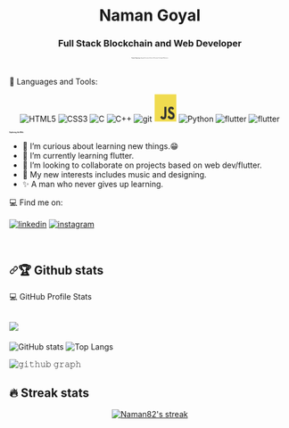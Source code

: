 <!-- - 👋 Hi, I’m Naman Goyal
- 👀 I’m interested in Android development
- 🌱 I’m currently learning Flutter
- 💞️ I’m looking to collaborate on any open source project
- 📫 How to reach me goyalnaman8282@gmail.com

<!---
Naman82/Naman82 is a ✨ special ✨ repository because its `README.md` (this file) appears on your GitHub profile.
You can click the Preview link to take a look at your changes.
---> 
<h1 align="center">Naman Goyal</h1>
<h3 align="center">Full Stack Blockchain and Web Developer</h3>

<!-- <p align="left"> <img src="https://komarev.com/ghpvc/?username=naman82&label=Profile%20views&color=0e75b6&style=flat" alt="naman82" /> </p>

- 🌱 I’m currently learning **Flutter**

- 📫 How to reach me **goyalnaman8282@gmail.com**

<h3 align="left">Connect with me:</h3>
<p align="left">
<a href="https://linkedin.com/in/naman goyal" target="blank"><img align="center" src="https://raw.githubusercontent.com/rahuldkjain/github-profile-readme-generator/master/src/images/icons/Social/linked-in-alt.svg" alt="naman goyal" height="30" width="40" /></a>
<a href="https://instagram.com/naman_._goyal" target="blank"><img align="center" src="https://raw.githubusercontent.com/rahuldkjain/github-profile-readme-generator/master/src/images/icons/Social/instagram.svg" alt="naman_._goyal" height="30" width="40" /></a>
</p>

<h3 align="left">Languages and Tools:</h3>
<p align="left"> <a href="https://www.cprogramming.com/" target="_blank"> <img src="https://raw.githubusercontent.com/devicons/devicon/master/icons/c/c-original.svg" alt="c" width="40" height="40"/> </a> <a href="https://www.w3schools.com/cpp/" target="_blank"> <img src="https://raw.githubusercontent.com/devicons/devicon/master/icons/cplusplus/cplusplus-original.svg" alt="cplusplus" width="40" height="40"/> </a> <a href="https://www.w3schools.com/css/" target="_blank"> <img src="https://raw.githubusercontent.com/devicons/devicon/master/icons/css3/css3-original-wordmark.svg" alt="css3" width="40" height="40"/> </a> <a href="https://dart.dev" target="_blank"> <img src="https://www.vectorlogo.zone/logos/dartlang/dartlang-icon.svg" alt="dart" width="40" height="40"/> </a> <a href="https://flutter.dev" target="_blank"> <img src="https://www.vectorlogo.zone/logos/flutterio/flutterio-icon.svg" alt="flutter" width="40" height="40"/> </a> <a href="https://www.w3.org/html/" target="_blank"> <img src="https://raw.githubusercontent.com/devicons/devicon/master/icons/html5/html5-original-wordmark.svg" alt="html5" width="40" height="40"/> </a> <a href="https://developer.mozilla.org/en-US/docs/Web/JavaScript" target="_blank"> <img src="https://raw.githubusercontent.com/devicons/devicon/master/icons/javascript/javascript-original.svg" alt="javascript" width="40" height="40"/> </a> <a href="https://www.python.org" target="_blank"> <img src="https://raw.githubusercontent.com/devicons/devicon/master/icons/python/python-original.svg" alt="python" width="40" height="40"/> </a> </p>

<p><img align="left" src="https://github-readme-stats.vercel.app/api/top-langs?username=naman82&show_icons=true&locale=en&layout=compact" alt="naman82" /></p>

<p>&nbsp;<img align="center" src="https://github-readme-stats.vercel.app/api?username=naman82&show_icons=true&locale=en" alt="naman82" /></p>

[![Naman's github activity graph](https://activity-graph.herokuapp.com/graph?username=Naman82&theme=xcode)](https://github.com/Naman82/github-readme-activity-graph)
 -->
 
 
<!--  <h1 align="center">
   Naman Goyal   <img alt="." src="https://emojis.slackmojis.com/emojis/images/1613942497/14160/mario_wave.gif?1613942497" width="45"> 
</h1>  
   -->
 <p align="center" style="font-size:10%;" style="font-family:verdana;"><b>Computer Engineering</b> undergrad  at International Institute of Information Technology, Bhubaneswar.
  </p>
<br />

🚀 Languages and Tools:
<p align="center">
<img src="https://camo.githubusercontent.com/91624b4794cb98081ea55063865721be4b4399472c81e66b89b37fd07aad1d92/68747470733a2f2f696d672e69636f6e73382e636f6d2f636f6c6f722f34382f3030303030302f68746d6c2d352e706e67" alt="HTML5" data-canonical-src="https://img.icons8.com/color/48/000000/html-5.png" style="max-width:100%;">
<img src="https://camo.githubusercontent.com/dc75aee770dff630309493116eeebd6a39c7042e4e94780a5e6c8f107bebe76f/68747470733a2f2f696d672e69636f6e73382e636f6d2f636f6c6f722f34382f3030303030302f637373332e706e67" alt="CSS3" data-canonical-src="https://img.icons8.com/color/48/000000/css3.png" style="max-width:100%;">
<img src="https://camo.githubusercontent.com/2771059ece39a91f0ca8afe0205a540e3af66f435508ba80b080eb249479d4dc/68747470733a2f2f696d672e69636f6e73382e636f6d2f636f6c6f722f34382f3030303030302f632d70726f6772616d6d696e672e706e67" alt="C" data-canonical-src="https://img.icons8.com/color/48/000000/c-programming.png" style="max-width:100%;">
  <img src="https://img.icons8.com/color/48/000000/c-plus-plus-logo.png" alt="C++"/>
  <img src="https://www.vectorlogo.zone/logos/git-scm/git-scm-icon.svg" alt="git" width="45" height="50"/>                                                                                
 <img src="https://raw.githubusercontent.com/devicons/devicon/master/icons/javascript/javascript-original.svg" alt="javascript" width="40" height="50"/> 
<img src="https://camo.githubusercontent.com/11f0b3afa30619b424e9b29eea0b3bc9faa9a6d33c66e1ad20fc5d018f7a11f6/68747470733a2f2f696d672e69636f6e73382e636f6d2f636f6c6f722f34382f3030303030302f707974686f6e2d2d76312e706e67" alt="Python" data-canonical-src="https://img.icons8.com/color/48/000000/python--v1.png" style="max-width:100%;">
  <img src="https://www.vectorlogo.zone/logos/flutterio/flutterio-icon.svg" alt="flutter" width="40" height="40"/>
 <img src="https://www.vectorlogo.zone/a716e883-fdc5-44ac-b5be-64e401232a50" alt="flutter" width="40" height="40"/>
 
<!-- <a target="_blank" rel="noopener noreferrer" href="https://camo.githubusercontent.com/146631708b549852bc9ebefc88c25fa492d89c3d71caef6ecd899f622e416309/68747470733a2f2f696d672e69636f6e73382e636f6d2f636f6c6f722f34382f3030303030302f616d617a6f6e2d7765622d73657276696365732e706e67"><img src="https://camo.githubusercontent.com/146631708b549852bc9ebefc88c25fa492d89c3d71caef6ecd899f622e416309/68747470733a2f2f696d672e69636f6e73382e636f6d2f636f6c6f722f34382f3030303030302f616d617a6f6e2d7765622d73657276696365732e706e67" alt="AWS" data-canonical-src="https://img.icons8.com/color/48/000000/amazon-web-services.png" style="max-width:100%;"></a>
</p> -->

<p style="font-size:20%;" style="font-family:verdana;">
    <b>Exploring the Web : </b>
  </p>
  
<!--   <img align="right" height="150" alt="img" src="https://emojis.slackmojis.com/emojis/images/1577982316/7421/typingcat.gif?1577982316" padding="3px"  /> -->
  
- 👀 I’m curious about learning new things.😁
- 🌱 I’m currently learning flutter.
- 💞️ I’m looking to collaborate on projects based on web dev/flutter.
- 🥰 My new interests includes music and designing. 
- ✨ A man who never gives up learning.

💻 Find me on:
<br/>
<p align="left">
        <!--Linkedin--><a href="https://www.linkedin.com/in/naman-goyal-b02667216/" target="blank"><img align="center" src="https://raw.githubusercontent.com/rahuldkjain/github-profile-readme-generator/master/src/images/icons/Social/linked-in-alt.svg" alt="linkedin" height="30" width=40" /></a>      <!--Instagram--> 
 <a href="https://www.instagram.com/naman_._goyal/" target="blank"><img align="center" src="https://raw.githubusercontent.com/rahuldkjain/github-profile-readme-generator/master/src/images/icons/Social/instagram.svg" alt="instagram" height="30" width="40" /></a> 
   
</p>

<br />
    
<h2><a id="user-content--github-stats" class="anchor" aria-hidden="true" href="#-github-stats"><svg class="octicon octicon-link" viewBox="0 0 16 16" version="1.1" width="16" height="16" aria-hidden="true"><path fill-rule="evenodd" d="M7.775 3.275a.75.75 0 001.06 1.06l1.25-1.25a2 2 0 112.83 2.83l-2.5 2.5a2 2 0 01-2.83 0 .75.75 0 00-1.06 1.06 3.5 3.5 0 004.95 0l2.5-2.5a3.5 3.5 0 00-4.95-4.95l-1.25 1.25zm-4.69 9.64a2 2 0 010-2.83l2.5-2.5a2 2 0 012.83 0 .75.75 0 001.06-1.06 3.5 3.5 0 00-4.95 0l-2.5 2.5a3.5 3.5 0 004.95 4.95l1.25-1.25a.75.75 0 00-1.06-1.06l-1.25 1.25a2 2 0 01-2.83 0z"></path></svg></a><g-emoji class="g-emoji" alias="bar_chart" fallback-src="https://github.githubassets.com/images/icons/emoji/unicode/1f4ca.png">🏆</g-emoji> Github stats</h2>

<summary><g-emoji class="g-emoji" alias="computer" fallback-src="https://github.githubassets.com/images/icons/emoji/unicode/1f4bb.png">💻</g-emoji> GitHub Profile Stats</summary>
<br>
                                                                                                                                      
![](https://visitor-badge.laobi.icu/badge?page_id=Naman82.Naman82)  
    <br/>                                                                                                        ![GitHub stats](https://github-readme-stats.vercel.app/api?username=Naman82&show_icons=true&theme=midnight-purple&hide_border=true)  ![Top Langs](https://github-readme-stats.vercel.app/api/top-langs/?username=Naman82&langs_count=20&layout=compact&theme=midnight-purple&hide_border=true)  
                                                                                                                                      
![𝚐𝚒𝚝𝚑𝚞𝚋 𝚐𝚛𝚊𝚙𝚑](https://activity-graph.herokuapp.com/graph?username=Naman82&bg_color=000000&color=7F22FE&line=7F22FE&area_color=A160FA&point=DCC5FC&hide_border=true&area=true)

 ## 🔥 Streak stats


<p align="center">
  <a href="https://github.com/Naman82">
    <img  alt="Naman82's streak" src="https://github-readme-streak-stats.herokuapp.com/?user=Naman82&theme=midnight-purple&hide_border=true"/>
  </a>
  
</p>
